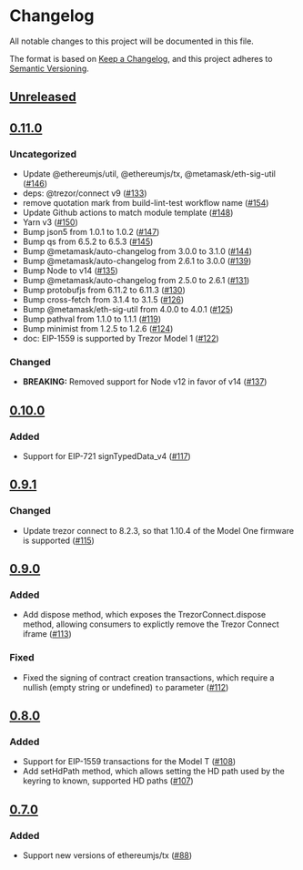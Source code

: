 # Changelog
All notable changes to this project will be documented in this file.

The format is based on [Keep a Changelog](https://keepachangelog.com/en/1.0.0/),
and this project adheres to [Semantic Versioning](https://semver.org/spec/v2.0.0.html).

## [Unreleased]

## [0.11.0]
### Uncategorized
- Update @ethereumjs/util, @ethereumjs/tx, @metamask/eth-sig-util ([#146](https://github.com/MetaMask/eth-trezor-keyring/pull/146))
- deps: @trezor/connect v9 ([#133](https://github.com/MetaMask/eth-trezor-keyring/pull/133))
- remove quotation mark from build-lint-test workflow name ([#154](https://github.com/MetaMask/eth-trezor-keyring/pull/154))
- Update Github actions to match module template ([#148](https://github.com/MetaMask/eth-trezor-keyring/pull/148))
- Yarn v3 ([#150](https://github.com/MetaMask/eth-trezor-keyring/pull/150))
- Bump json5 from 1.0.1 to 1.0.2 ([#147](https://github.com/MetaMask/eth-trezor-keyring/pull/147))
- Bump qs from 6.5.2 to 6.5.3 ([#145](https://github.com/MetaMask/eth-trezor-keyring/pull/145))
- Bump @metamask/auto-changelog from 3.0.0 to 3.1.0 ([#144](https://github.com/MetaMask/eth-trezor-keyring/pull/144))
- Bump @metamask/auto-changelog from 2.6.1 to 3.0.0 ([#139](https://github.com/MetaMask/eth-trezor-keyring/pull/139))
- Bump Node to v14 ([#135](https://github.com/MetaMask/eth-trezor-keyring/pull/135))
- Bump @metamask/auto-changelog from 2.5.0 to 2.6.1 ([#131](https://github.com/MetaMask/eth-trezor-keyring/pull/131))
- Bump protobufjs from 6.11.2 to 6.11.3 ([#130](https://github.com/MetaMask/eth-trezor-keyring/pull/130))
- Bump cross-fetch from 3.1.4 to 3.1.5 ([#126](https://github.com/MetaMask/eth-trezor-keyring/pull/126))
- Bump @metamask/eth-sig-util from 4.0.0 to 4.0.1 ([#125](https://github.com/MetaMask/eth-trezor-keyring/pull/125))
- Bump pathval from 1.1.0 to 1.1.1 ([#119](https://github.com/MetaMask/eth-trezor-keyring/pull/119))
- Bump minimist from 1.2.5 to 1.2.6 ([#124](https://github.com/MetaMask/eth-trezor-keyring/pull/124))
- doc: EIP-1559 is supported by Trezor Model 1 ([#122](https://github.com/MetaMask/eth-trezor-keyring/pull/122))

### Changed
- **BREAKING:** Removed support for Node v12 in favor of v14 ([#137](https://github.com/MetaMask/eth-json-rpc-middleware/pull/137))

## [0.10.0]
### Added
- Support for EIP-721 signTypedData_v4 ([#117](https://github.com/MetaMask/eth-trezor-keyring/pull/117))

## [0.9.1]
### Changed
- Update trezor connect to 8.2.3, so that 1.10.4 of the Model One firmware is supported ([#115](https://github.com/MetaMask/eth-trezor-keyring/pull/115))

## [0.9.0]
### Added
- Add dispose method, which exposes the TrezorConnect.dispose method, allowing consumers to explictly remove the Trezor Connect iframe ([#113](https://github.com/MetaMask/eth-trezor-keyring/pull/13))

### Fixed
- Fixed the signing of contract creation transactions, which require a nullish (empty string or undefined) `to` parameter ([#112](https://github.com/MetaMask/eth-trezor-keyring/pull/112))

## [0.8.0]
### Added
- Support for EIP-1559 transactions for the Model T ([#108](https://github.com/MetaMask/eth-trezor-keyring/pull/108))
- Add setHdPath method, which allows setting the HD path used by the keyring to known, supported HD paths ([#107](https://github.com/MetaMask/eth-trezor-keyring/pull/107))

## [0.7.0]
### Added
- Support new versions of ethereumjs/tx ([#88](https://github.com/MetaMask/eth-trezor-keyring/pull/88))

[Unreleased]: https://github.com/MetaMask/eth-trezor-keyring/compare/v0.11.0...HEAD
[0.11.0]: https://github.com/MetaMask/eth-trezor-keyring/compare/v0.10.0...v0.11.0
[0.10.0]: https://github.com/MetaMask/eth-trezor-keyring/compare/v0.9.1...v0.10.0
[0.9.1]: https://github.com/MetaMask/eth-trezor-keyring/compare/v0.9.0...v0.9.1
[0.9.0]: https://github.com/MetaMask/eth-trezor-keyring/compare/v0.8.0...v0.9.0
[0.8.0]: https://github.com/MetaMask/eth-trezor-keyring/compare/v0.7.0...v0.8.0
[0.7.0]: https://github.com/MetaMask/eth-trezor-keyring/releases/tag/v0.7.0

